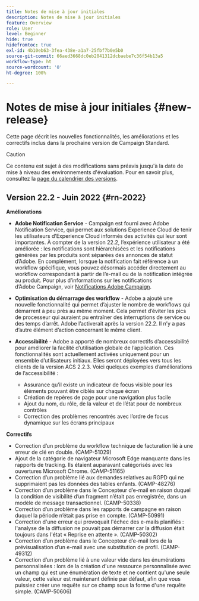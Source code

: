 ```yaml
---
title: Notes de mise à jour initiales
description: Notes de mise à jour initiales
feature: Overview
role: User
level: Beginner
hide: true
hidefromtoc: true
exl-id: 4b10eb63-3fea-438e-a1a7-25fbf7b0e5b0
source-git-commit: 66aed3668dc0eb2041312dcbaebe7c36f54b13a5
workflow-type: ht
source-wordcount: '0'
ht-degree: 100%

---
```


# Notes de mise à jour initiales {#new-release}

Cette page décrit les nouvelles fonctionnalités, les améliorations et les correctifs inclus dans la prochaine version de Campaign Standard.

>[!CAUTION]
>
> Ce contenu est sujet à des modifications sans préavis jusqu&#39;à la date de mise à niveau des environnements d&#39;évaluation. Pour en savoir plus, consultez la [page du calendrier des versions](../../rn/using/release-planning.md).

## Version 22.2 - Juin 2022 {#rn-2022}

**Améliorations**

* **Adobe Notification Service** - Campaign est fourni avec Adobe Notification Service, qui permet aux solutions Experience Cloud de tenir les utilisateurs d’Experience Cloud informés des activités qui leur sont importantes. À compter de la version 22.2, l’expérience utilisateur a été améliorée : les notifications sont hiérarchisées et les notifications générées par les produits sont séparées des annonces de statut d’Adobe. En complément, lorsque la notification fait référence à un workflow spécifique, vous pouvez désormais accéder directement au workflow correspondant à partir de l’e-mail ou de la notification intégrée au produit.  Pour plus d’informations sur les notifications d’Adobe Campaign, voir [Notifications Adobe Campaign](../../administration/using/sending-internal-notifications.md).

* **Optimisation du démarrage des workflow** - Adobe a ajouté une nouvelle fonctionnalité qui permet d’ajuster le nombre de workflows qui démarrent à peu près au même moment. Cela permet d’éviter les pics de processeur qui auraient pu entraîner des interruptions de service ou des temps d’arrêt. Adobe l’activerait après la version 22.2. Il n’y a pas d’autre élément d’action concernant le même client.

* **Accessibilité** - Adobe a apporté de nombreux correctifs d’accessibilité pour améliorer la facilité d’utilisation globale de l’application. Ces fonctionnalités sont actuellement activées uniquement pour un ensemble d’utilisateurs initiaux. Elles seront déployées vers tous les clients de la version ACS 2.2.3. Voici quelques exemples d’améliorations de l’accessibilité :

   * Assurance qu’il existe un indicateur de focus visible pour les éléments pouvant être ciblés sur chaque écran
   * Création de repères de page pour une navigation plus facile
   * Ajout du nom, du rôle, de la valeur et de l’état pour de nombreux contrôles
   * Correction des problèmes rencontrés avec l’ordre de focus dynamique sur les écrans principaux


**Correctifs**

* Correction d’un problème du workflow technique de facturation lié à une erreur de clé en double. (CAMP-51029)
* Ajout de la catégorie de navigateur Microsoft Edge manquante dans les rapports de tracking. Ils étaient auparavant catégorisés avec les ouvertures Microsoft Chrome. (CAMP-51165)
* Correction d’un problème lié aux demandes relatives au RGPD qui ne supprimaient pas les données des tables enfants. (CAMP-48276)
* Correction d’un problème dans le Concepteur d’e-mail en raison duquel la condition de visibilité d’un fragment n’était pas enregistrée, dans un modèle de message transactionnel. (CAMP-50338)
* Correction d’un problème dans les rapports de campagne en raison duquel la période n’était pas prise en compte. (CAMP-50991)
* Correction d&#39;une erreur qui provoquait l&#39;échec des e-mails planifiés : l&#39;analyse de la diffusion ne pouvait pas démarrer car la diffusion était toujours dans l&#39;état « Reprise en attente ». (CAMP-50302)
* Correction d’un problème dans le Concepteur d’e-mail lors de la prévisualisation d’un e-mail avec une substitution de profil. (CAMP-49312)
* Correction d’un problème lié à une valeur vide dans les énumérations personnalisées : lors de la création d&#39;une ressource personnalisée avec un champ qui est une énumération de texte et ne contient qu&#39;une seule valeur, cette valeur est maintenant définie par défaut, afin que vous puissiez créer une requête sur ce champ sous la forme d&#39;une requête simple. (CAMP-50606)
